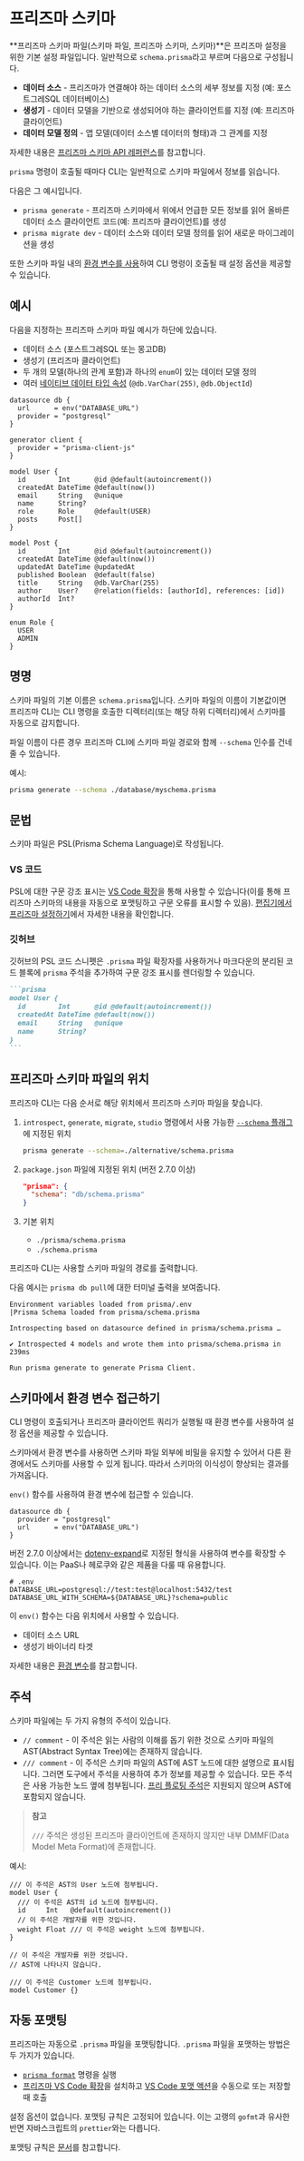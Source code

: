 # 프리즈마 스키마

**프리즈마 스키마 파일(스키마 파일, 프리즈마 스키마, 스키마)**은 프리즈마 설정을 위한 기본 설정 파일입니다. 일반적으로 `schema.prisma`라고 부르며 다음으로 구성됩니다.

- **데이터 소스** - 프리즈마가 연결해야 하는 데이터 소스의 세부 정보를 지정 (예: 포스트그레SQL 데이터베이스)
- **생성기** - 데이터 모델을 기반으로 생성되어야 하는 클라이언트를 지정 (예: 프리즈마 클라이언트)
- **데이터 모델 정의** - 앱 모델(데이터 소스별 데이터의 형태)과 그 관계를 지정

자세한 내용은 [프리즈마 스키마 API 레퍼런스](https://www.prisma.io/docs/reference/api-reference/prisma-schema-reference)를 참고합니다.

`prisma` 명령이 호출될 때마다 CLI는 일반적으로 스키마 파일에서 정보를 읽습니다.

다음은 그 예시입니다.

- `prisma generate` - 프리즈마 스키마에서 위에서 언급한 모든 정보를 읽어 올바른 데이터 소스 클라이언트 코드(예: 프리즈마 클라이언트)를 생성
- `prisma migrate dev` - 데이터 소스와 데이터 모델 정의를 읽어 새로운 마이그레이션을 생성

또한 스키마 파일 내의 [환경 변수를 사용](https://www.prisma.io/docs/concepts/components/prisma-schema#accessing-environment-variables-from-the-schema)하여 CLI 명령이 호출될 때 설정 옵션을 제공할 수 있습니다.

## 예시

다음을 지정하는 프리즈마 스키마 파일 예시가 하단에 있습니다.

- 데이터 소스 (포스트그레SQL 또는 몽고DB)
- 생성기 (프리즈마 클라이언트)
- 두 개의 모델(하나의 관계 포함)과 하나의 `enum`이 있는 데이터 모델 정의
- 여러 [네이티브 데이터 타입 속성](https://www.prisma.io/docs/concepts/components/prisma-schema/data-model#native-type-mapping) (`@db.VarChar(255)`, `@db.ObjectId`)

```tsx
datasource db {
  url      = env("DATABASE_URL")
  provider = "postgresql"
}

generator client {
  provider = "prisma-client-js"
}

model User {
  id        Int      @id @default(autoincrement())
  createdAt DateTime @default(now())
  email     String   @unique
  name      String?
  role      Role     @default(USER)
  posts     Post[]
}

model Post {
  id        Int      @id @default(autoincrement())
  createdAt DateTime @default(now())
  updatedAt DateTime @updatedAt
  published Boolean  @default(false)
  title     String   @db.VarChar(255)
  author    User?    @relation(fields: [authorId], references: [id])
  authorId  Int?
}

enum Role {
  USER
  ADMIN
}
```

## 명명

스키마 파일의 기본 이름은 `schema.prisma`입니다. 스키마 파일의 이름이 기본값이면 프리즈마 CLI는 CLI 명령을 호출한 디렉터리(또는 해당 하위 디렉터리)에서 스키마를 자동으로 감지합니다.

파일 이름이 다른 경우 프리즈마 CLI에 스키마 파일 경로와 함께 `--schema` 인수를 건네줄 수 있습니다.

예시:

```bash
prisma generate --schema ./database/myschema.prisma
```

## 문법

스키마 파일은 PSL(Prisma Schema Language)로 작성됩니다.

### VS 코드

PSL에 대한 구문 강조 표시는 [VS Code 확장](https://marketplace.visualstudio.com/items?itemName=Prisma.prisma)을 통해 사용할 수 있습니다(이를 통해 프리즈마 스키마의 내용을 자동으로 포맷팅하고 구문 오류를 표시할 수 있음). [편집기에서 프리즈마 설정하기](https://www.prisma.io/docs/guides/development-environment/editor-setup)에서 자세한 내용을 확인합니다.

### 깃허브

깃허브의 PSL 코드 스니펫은 `.prisma` 파일 확장자를 사용하거나 마크다운의 분리된 코드 블록에 `prisma` 주석을 추가하여 구문 강조 표시를 렌더링할 수 있습니다.

~~~markdown
```prisma
model User {
  id        Int      @id @default(autoincrement())
  createdAt DateTime @default(now())
  email     String   @unique
  name      String?
}
```
~~~

## 프리즈마 스키마 파일의 위치

프리즈마 CLI는 다음 순서로 해당 위치에서 프리즈마 스키마 파일을 찾습니다.

1. `introspect`, `generate`, `migrate`, `studio` 명령에서 사용 가능한 [`--schema` 플래그](https://www.prisma.io/docs/reference/api-reference/command-reference)에 지정된 위치

    ```bash
    prisma generate --schema=./alternative/schema.prisma
    ```

2. `package.json` 파일에 지정된 위치 (버전 2.7.0 이상)

    ```json
    "prisma": {
      "schema": "db/schema.prisma"
    }
    ```

3. 기본 위치
   - `./prisma/schema.prisma`
   - `./schema.prisma`

프리즈마 CLI는 사용할 스키마 파일의 경로를 출력합니다.

다음 예시는 `prisma db pull`에 대한 터미널 출력을 보여줍니다.

```
Environment variables loaded from prisma/.env
|Prisma Schema loaded from prisma/schema.prisma

Introspecting based on datasource defined in prisma/schema.prisma …

✔ Introspected 4 models and wrote them into prisma/schema.prisma in 239ms

Run prisma generate to generate Prisma Client.
```

## 스키마에서 환경 변수 접근하기

CLI 명령이 호출되거나 프리즈마 클라이언트 쿼리가 실행될 때 환경 변수를 사용하여 설정 옵션을 제공할 수 있습니다.

스키마에서 환경 변수를 사용하면 스키마 파일 외부에 비밀을 유지할 수 있어서 다른 환경에서도 스키마를 사용할 수 있게 됩니다. 따라서 스키마의 이식성이 향상되는 결과를 가져옵니다.

`env()` 함수를 사용하여 환경 변수에 접근할 수 있습니다.

```tsx
datasource db {
  provider = "postgresql"
  url      = env("DATABASE_URL")
}
```

버전 2.7.0 이상에서는 [dotenv-expand](https://github.com/motdotla/dotenv-expand)로 지정된 형식을 사용하여 변수를 확장할 수 있습니다. 이는 PaaS나 헤로쿠와 같은 제품을 다룰 때 유용합니다.

```
# .env
DATABASE_URL=postgresql://test:test@localhost:5432/test
DATABASE_URL_WITH_SCHEMA=${DATABASE_URL}?schema=public
```

이 `env()` 함수는 다음 위치에서 사용할 수 있습니다.

- 데이터 소스 URL
- 생성기 바이너리 타겟

자세한 내용은 [환경 변수](https://www.prisma.io/docs/guides/development-environment/environment-variables)를 참고합니다.

## 주석

스키마 파일에는 두 가지 유형의 주석이 있습니다.

- `// comment` - 이 주석은 읽는 사람의 이해를 돕기 위한 것으로 스키마 파일의 AST(Abstract Syntax Tree)에는 존재하지 않습니다.
- `/// comment` - 이 주석은 스키마 파일의 AST에 AST 노드에 대한 설명으로 표시됩니다. 그러면 도구에서 주석을 사용하여 추가 정보를 제공할 수 있습니다. 모든 주석은 사용 가능한 노드 옆에 첨부됩니다. [프리 플로팅 주석](https://github.com/prisma/prisma/issues/3544)은 지원되지 않으며 AST에 포함되지 않습니다.

> **참고**
>
> `///` 주석은 생성된 프리즈마 클라이언트에 존재하지 않지만 내부 DMMF(Data Model Meta Format)에 존재합니다.

예시:

```tsx
/// 이 주석은 AST의 User 노드에 첨부됩니다.
model User {
  /// 이 주석은 AST의 id 노드에 첨부됩니다.
  id     Int   @default(autoincrement())
  // 이 주석은 개발자를 위한 것입니다.
  weight Float /// 이 주석은 weight 노드에 첨부됩니다.
}

// 이 주석은 개발자를 위한 것입니다.
// AST에 나타나지 않습니다.

/// 이 주석은 Customer 노드에 첨부됩니다.
model Customer {}
```

## 자동 포맷팅

프리즈마는 자동으로 `.prisma` 파일을 포맷팅합니다. `.prisma` 파일을 포맷하는 방법은 두 가지가 있습니다.

- [`prisma format`](https://www.prisma.io/docs/reference/api-reference/command-reference#forma) 명령을 실행
- [프리즈마 VS Code 확장](https://marketplace.visualstudio.com/items?itemName=Prisma.prisma)을 설치하고 [VS Code 포맷 액션](https://code.visualstudio.com/docs/editor/codebasics#_formatting)을 수동으로 또는 저장할 때 호출

설정 옵션이 없습니다. 포맷팅 규칙은 고정되어 있습니다. 이는 고랭의 `gofmt`과 유사한 반면 자바스크립트의 `prettier`와는 다릅니다.

포맷팅 규칙은 [문서](https://www.prisma.io/docs/concepts/components/prisma-schema#formatting-rules)를 참고합니다.

